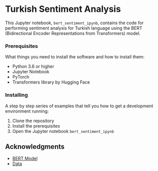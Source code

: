 # Turkish Sentiment Analysis

This Jupyter notebook, `bert_sentiment_ipynb`, contains the code for performing sentiment analysis for Turkish language using the BERT (Bidirectional Encoder Representations from Transformers) model.

### Prerequisites

What things you need to install the software and how to install them:

- Python 3.6 or higher
- Jupyter Notebook
- PyTorch
- Transformers library by Hugging Face

### Installing

A step by step series of examples that tell you how to get a development environment running:

1. Clone the repository
2. Install the prerequisites
3. Open the Jupyter notebook `bert_sentiment_ipynb`

## Acknowledgments

* [BERT Model](https://huggingface.co/dbmdz/bert-base-turkish-cased)
* [Data](https://www.kaggle.com/datasets/ozcan15/turkish-sentiment-analysis-data-beyazperdecom)
